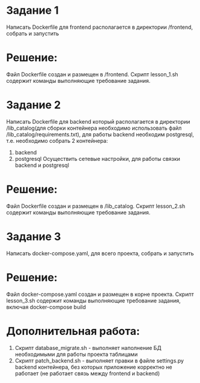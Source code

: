 # Задание 1
Написать Dockerfile для frontend располагается в директории /frontend, собрать и запустить
# Решение:
Файл Dockerfile создан и размещен в /frontend. Скрипт lesson_1.sh содержит команды выполняющие требование задания.


# Задание 2
Написать Dockerfile для backend который располагается в директории /lib_catalog(для сборки контейнера необходимо использовать файл /lib_catalog/requirements.txt), для работы backend необходим postgresql, т.е. необходимо собрать 2 контейнера:
1. backend
2. postgresql
Осуществить сетевые настройки, для работы связки backend и postgresql
# Решение:
Файл Dockerfile создан и размещен в /lib_catalog. Скрипт lesson_2.sh содержит команды выполняющие требование задания.


# Задание 3
Написать docker-compose.yaml, для всего проекта, собрать и запустить
# Решение:
Файл docker-compose.yaml создан и размещен в корне проекта. Скрипт lesson_3.sh содержит команды выполняющие требование задания, включая docker-compose build


# Дополнительная работа:
1. Скрипт database_migrate.sh - выполняет наполнение БД необходимыми для работы проекта таблицами
2. Скрипт patch_backend.sh - выполняет правки в файле settings.py backend контейнера, без которых приложение корректно не работает (не работает связь между frontend и backend)
